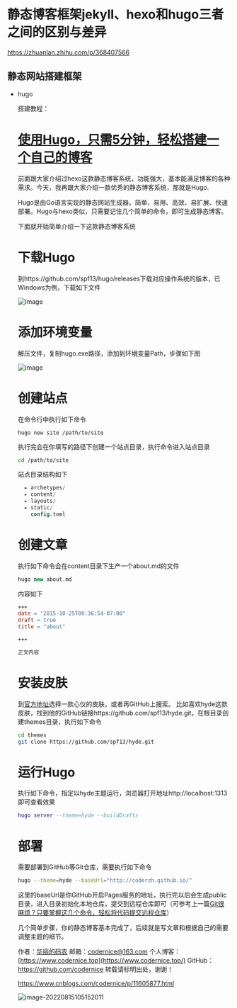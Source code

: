 # 静态博客框架jekyll、hexo和hugo三者之间的区别与差异

https://zhuanlan.zhihu.com/p/368407566



## 静态网站搭建框架

+ hugo

  搭建教程：

  # [使用Hugo，只需5分钟，轻松搭建一个自己的博客](https://www.cnblogs.com/codernice/p/11605877.html)

  前面跟大家介绍过hexo这款静态博客系统，功能强大，基本能满足博客的各种需求。今天，我再跟大家介绍一款优秀的静态博客系统，那就是Hugo.

  Hugo是由Go语言实现的静态网站生成器。简单、易用、高效、易扩展、快速部署。Hugo与hexo类似，只需要记住几个简单的命令，即可生成静态博客。

  下面就开始简单介绍一下这款静态博客系统

  # 下载Hugo

  到https://github.com/spf13/hugo/releases下载对应操作系统的版本，已Windows为例，下载如下文件

  ![image](https://codernice.coding.me/pictureurl/codernice/2019-09-28T15-35-59.821Z.png)

  # 添加环境变量

  解压文件，复制hugo.exe路径，添加到环境变量Path，步骤如下图

  ![image](https://codernice.coding.me/pictureurl/codernice/20190928234429.jpg)

  # 创建站点

  在命令行中执行如下命令

  ```vbnet
  hugo new site /path/to/site
  ```

  执行完会在你填写的路径下创建一个站点目录，执行命令进入站点目录

  ```bash
  cd /path/to/site
  ```

  站点目录结构如下

  ```verilog
    ▸ archetypes/
    ▸ content/
    ▸ layouts/
    ▸ static/
      config.toml
  ```

  # 创建文章

  执行如下命令会在content目录下生产一个about.md的文件

  ```cpp
  hugo new about.md
  ```

  内容如下

  ```makefile
  +++
  date = "2015-10-25T08:36:54-07:00"
  draft = true
  title = "about"
  
  +++
  
  正文内容
  ```

  # 安装皮肤

  到[官方地址](https://www.gohugo.org/theme/)选择一款心仪的皮肤，或者再GitHub上搜索。
  比如喜欢hyde这款皮肤，找到他的GitHub链接https://github.com/spf13/hyde.git，在根目录创建themes目录，执行如下命令

  ```bash
  cd themes
  git clone https://github.com/spf13/hyde.git
  ```

  # 运行Hugo

  执行如下命令，指定以hyde主题运行，浏览器打开地址http://localhost:1313即可查看效果

  ```lua
  hugo server --theme=hyde --buildDrafts
  ```

  # 部署

  需要部署到GitHub等Git仓库，需要执行如下命令

  ```bash
  hugo --theme=hyde --baseUrl="http://coderzh.github.io/"
  ```

  这里的baseUrl是你GitHub开启Pages服务的地址，执行完以后会生成public目录，进入目录初始化本地仓库，提交到远程仓库即可（可参考上一篇[Git很麻烦？只要掌握这几个命令，轻松将代码提交远程仓库](https://www.codernice.top/articles/56ee8ae5.html)）

  几个简单步骤，你的静态博客基本完成了，后续就是写文章和根据自己的需要调整主题的细节。

  作者：[华丽的码农](http://www.cnblogs.com/codernice) 
  邮箱：codernice@163.com 
  个人博客：[https://www.codernice.top](https://www.codernice.top/) 
  GitHub：https://github.com/codernice 
  转载请标明出处，谢谢！

  https://www.cnblogs.com/codernice/p/11605877.html

  ![image-20220815105152011](https://gitee.com/yt46767/doc/raw/master/image-20220815105152011.png)